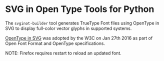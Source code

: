 # SVG in Open Type Tools for Python

The `svginot-builder` tool generates TrueType Font files using OpenType in SVG to
display full-color vector glyphs in supported systems.

[OpenType in SVG](https://www.microsoft.com/typography/otspec/svg.htm) was adopted by
the W3C on Jan 27th 2016 as part of Open Font Format and OpenType specifications.


NOTE: Firefox requires restart to reload an updated font.
